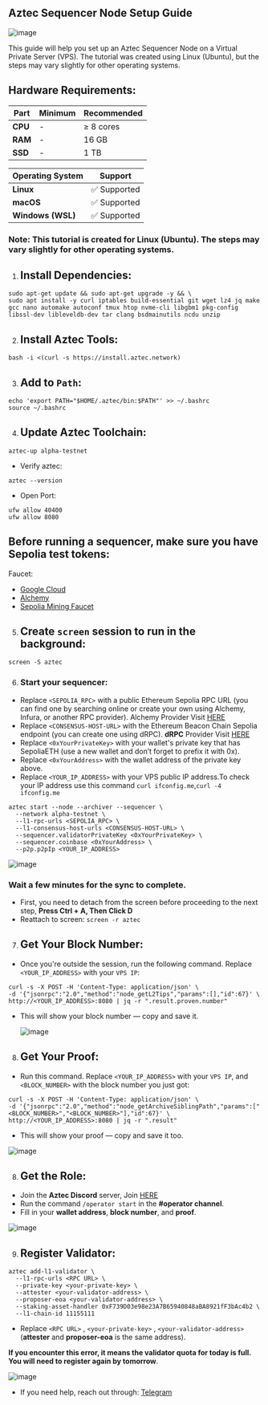 ## Aztec Sequencer Node Setup Guide

![image](https://github.com/user-attachments/assets/a6ceaf27-df35-48bb-82be-f01e43e784e5)

This guide will help you set up an Aztec Sequencer Node on a Virtual Private Server (VPS). The tutorial was created using Linux (Ubuntu), but the steps may vary slightly for other operating systems.

## Hardware Requirements:
| **Part**       | **Minimum**  | **Recommended** |
|----------------|--------------|----------------|
| **CPU**        | -            | ≥ 8 cores      |
| **RAM**        | -            | 16 GB          |
| **SSD**        | -            | 1 TB           |

| **Operating System** | **Support** |
|----------------------|-------------|
| **Linux**            | ✅ Supported |
| **macOS**            | ✅ Supported |
| **Windows (WSL)**    | ✅ Supported |

### Note: This tutorial is created for Linux (Ubuntu). The steps may vary slightly for other operating systems.

1. ## Install Dependencies:
```
sudo apt-get update && sudo apt-get upgrade -y && \
sudo apt install -y curl iptables build-essential git wget lz4 jq make gcc nano automake autoconf tmux htop nvme-cli libgbm1 pkg-config libssl-dev libleveldb-dev tar clang bsdmainutils ncdu unzip
```

2. ## Install Aztec Tools:
```
bash -i <(curl -s https://install.aztec.network)
```

3. ## Add to `Path`:
```
echo 'export PATH="$HOME/.aztec/bin:$PATH"' >> ~/.bashrc
source ~/.bashrc
```

4. ## Update Aztec Toolchain:
```
aztec-up alpha-testnet
```
- Verify aztec:
```
aztec --version
```
- Open Port:
```
ufw allow 40400
ufw allow 8080
```
## Before running a sequencer, make sure you have Sepolia test tokens:

Faucet:
- [Google Cloud](https://cloud.google.com/application/web3/faucet/ethereum/sepolia)
- [Alchemy](https://www.alchemy.com/faucets)
- [Sepolia Mining Faucet](https://sepolia-faucet.pk910.de/)

5. ## Create `screen` session to run in the background:
```
screen -S aztec
```

6. ### Start your sequencer:
- Replace `<SEPOLIA_RPC>` with a public Ethereum Sepolia RPC URL (you can find one by searching online or create your own using Alchemy, Infura, or another RPC provider). Alchemy Provider Visit [HERE](https://dashboard.alchemy.com/)
- Replace `<CONSENSUS-HOST-URL>` with the Ethereum Beacon Chain Sepolia endpoint (you can create one using dRPC). **dRPC** Provider Visit [HERE](https://drpc.org/)
- Replace `<0xYourPrivateKey>` with your wallet's private key that has SepoliaETH (use a new wallet and don’t forget to prefix it with 0x).
- Replace `<0xYourAddress>` with the wallet address of the private key above.
- Replace `<YOUR_IP_ADDRESS>` with your VPS public IP address.To check your IP address use this command `curl ifconfig.me`,`curl -4 ifconfig.me`
```
aztec start --node --archiver --sequencer \
  --network alpha-testnet \
  --l1-rpc-urls <SEPOLIA_RPC> \
  --l1-consensus-host-urls <CONSENSUS-HOST-URL> \
  --sequencer.validatorPrivateKey <0xYourPrivateKey> \
  --sequencer.coinbase <0xYourAddress> \
  --p2p.p2pIp <YOUR_IP_ADDRESS>
```
![image](https://github.com/user-attachments/assets/d5a38957-b090-4b42-a080-8e820dc81080)

### Wait a few minutes for the sync to complete.

- First, you need to detach from the screen before proceeding to the next step, **Press Ctrl + A, Then Click D**
- Reattach to screen: `screen -r aztec`

7. ## Get Your Block Number:
- Once you're outside the session, run the following command. Replace `<YOUR_IP_ADDRESS>` with your `VPS IP`:
```
curl -s -X POST -H 'Content-Type: application/json' \
-d '{"jsonrpc":"2.0","method":"node_getL2Tips","params":[],"id":67}' \
http://<YOUR_IP_ADDRESS>:8080 | jq -r ".result.proven.number"
```
- This will show your block number — copy and save it.

  ![image](https://github.com/user-attachments/assets/1238a0bc-6a9b-4112-ba2a-2e0d104fbc67)

  
8. ## Get Your Proof:
- Run this command. Replace `<YOUR_IP_ADDRESS>` with your `VPS IP`, and `<BLOCK_NUMBER>` with the block number you just got:
```
curl -s -X POST -H 'Content-Type: application/json' \
-d '{"jsonrpc":"2.0","method":"node_getArchiveSiblingPath","params":["<BLOCK_NUMBER>","<BLOCK_NUMBER>"],"id":67}' \
http://<YOUR_IP_ADDRESS>:8080 | jq -r ".result"
```
- This will show your proof — copy and save it too.

![image](https://github.com/user-attachments/assets/28570cc8-4774-4e0e-a9b9-79d82d6eccde)


8. ## Get the Role:
- Join the **Aztec Discord** server, Join [HERE](https://discord.gg/aztec)
- Run the command `/operator start` in the **#operator channel**.
- Fill in your **wallet address**, **block number**, and **proof**.

![image](https://github.com/user-attachments/assets/344ab8f8-cdb1-419a-98d0-50113fd1dc7a)

9. ## Register Validator:
```
aztec add-l1-validator \
  --l1-rpc-urls <RPC URL> \
  --private-key <your-private-key> \
  --attester <your-validator-address> \
  --proposer-eoa <your-validator-address> \
  --staking-asset-handler 0xF739D03e98e23A7B65940848aBA8921fF3bAc4b2 \
  --l1-chain-id 11155111
```
- Replace `<RPC URL>` , `<your-private-key>` , `<your-validator-address>` (**attester** and **proposer-eoa** is the same address).

**If you encounter this error, it means the validator quota for today is full. You will need to register again by tomorrow**.

![image](https://github.com/user-attachments/assets/b27a887e-bb8e-4d19-8716-352bac2be194)

- If you need help, reach out through: [Telegram](https://t.me/KatayanAirdropGnC)
